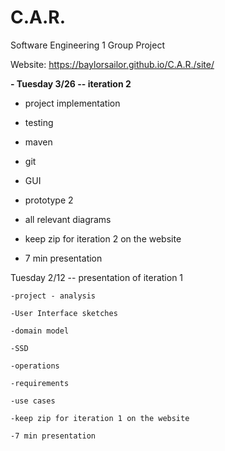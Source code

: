 # C.A.R.
Software Engineering 1 Group Project

Website: https://baylorsailor.github.io/C.A.R./site/
     

**- Tuesday 3/26 -- iteration 2**

  -  project implementation
  
  -  testing
  
  -  maven
  
  -  git
  
  -  GUI
  
  -  prototype 2
  
  -  all relevant diagrams
  
  -  keep zip for iteration 2 on the website
  
  -  7 min presentation

Tuesday 2/12 -- presentation of iteration 1 
 
 	-project - analysis
 
 	-User Interface sketches
 
 	-domain model
 
 	-SSD
 
 	-operations
 
 	-requirements
 
 	-use cases
 
 	-keep zip for iteration 1 on the website
 
 	-7 min presentation 
